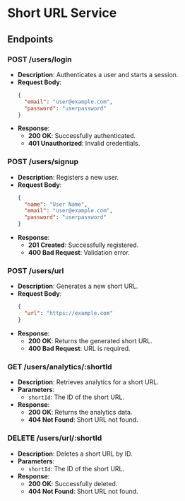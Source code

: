 # Short URL Service

## Endpoints

### POST /users/login

- **Description**: Authenticates a user and starts a session.
- **Request Body**:
  ```json
  {
    "email": "user@example.com",
    "password": "userpassword"
  }
  ```
- **Response**:
  - **200 OK**: Successfully authenticated.
  - **401 Unauthorized**: Invalid credentials.

### POST /users/signup

- **Description**: Registers a new user.
- **Request Body**:
  ```json
  {
    "name": "User Name",
    "email": "user@example.com",
    "password": "userpassword"
  }
  ```
- **Response**:
  - **201 Created**: Successfully registered.
  - **400 Bad Request**: Validation error.

### POST /users/url

- **Description**: Generates a new short URL.
- **Request Body**:
  ```json
  {
    "url": "https://example.com"
  }
  ```
- **Response**:
  - **200 OK**: Returns the generated short URL.
  - **400 Bad Request**: URL is required.

### GET /users/analytics/:shortId

- **Description**: Retrieves analytics for a short URL.
- **Parameters**:
  - `shortId`: The ID of the short URL.
- **Response**:
  - **200 OK**: Returns the analytics data.
  - **404 Not Found**: Short URL not found.

### DELETE /users/url/:shortId

- **Description**: Deletes a short URL by ID.
- **Parameters**:
  - `shortId`: The ID of the short URL.
- **Response**:
  - **200 OK**: Successfully deleted.
  - **404 Not Found**: Short URL not found.
